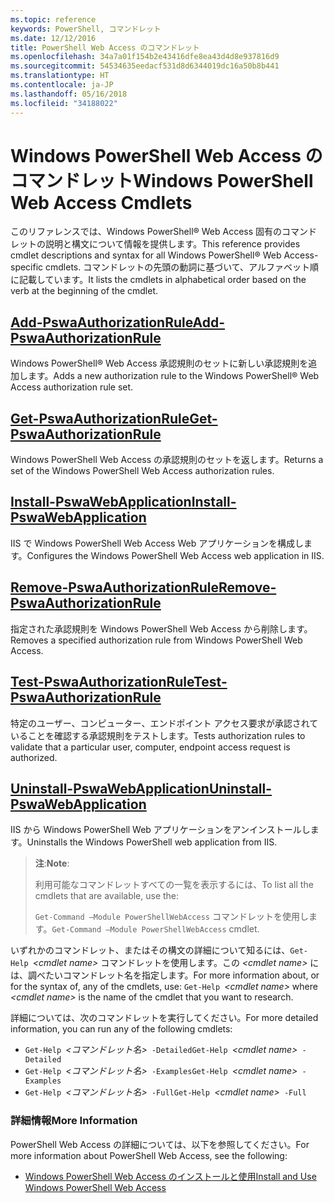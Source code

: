 ```yaml
---
ms.topic: reference
keywords: PowerShell, コマンドレット
ms.date: 12/12/2016
title: PowerShell Web Access のコマンドレット
ms.openlocfilehash: 34a7a01f154b2e43416dfe8ea43d4d8e937816d9
ms.sourcegitcommit: 54534635eedacf531d8d6344019dc16a50b8b441
ms.translationtype: HT
ms.contentlocale: ja-JP
ms.lasthandoff: 05/16/2018
ms.locfileid: "34188022"
---
```

# <a name="windows-powershell-web-access-cmdlets"></a><span data-ttu-id="995c5-103">Windows PowerShell Web Access のコマンドレット</span><span class="sxs-lookup"><span data-stu-id="995c5-103">Windows PowerShell Web Access Cmdlets</span></span>

<span data-ttu-id="995c5-104">このリファレンスでは、Windows PowerShell® Web Access 固有のコマンドレットの説明と構文について情報を提供します。</span><span class="sxs-lookup"><span data-stu-id="995c5-104">This reference provides cmdlet descriptions and syntax for all Windows PowerShell® Web Access-specific cmdlets.</span></span> <span data-ttu-id="995c5-105">コマンドレットの先頭の動詞に基づいて、アルファベット順に記載しています。</span><span class="sxs-lookup"><span data-stu-id="995c5-105">It lists the cmdlets in alphabetical order based on the verb at the beginning of the cmdlet.</span></span>

## <a name="add-pswaauthorizationruleadd-pswaauthorizationrulemd"></a>[<span data-ttu-id="995c5-106">Add-PswaAuthorizationRule</span><span class="sxs-lookup"><span data-stu-id="995c5-106">Add-PswaAuthorizationRule</span></span>](add-pswaauthorizationrule.md)

<span data-ttu-id="995c5-107">Windows PowerShell® Web Access 承認規則のセットに新しい承認規則を追加します。</span><span class="sxs-lookup"><span data-stu-id="995c5-107">Adds a new authorization rule to the Windows PowerShell® Web Access authorization rule set.</span></span>

## <a name="get-pswaauthorizationruleget-pswaauthorizationrulemd"></a>[<span data-ttu-id="995c5-108">Get-PswaAuthorizationRule</span><span class="sxs-lookup"><span data-stu-id="995c5-108">Get-PswaAuthorizationRule</span></span>](get-pswaauthorizationrule.md)

<span data-ttu-id="995c5-109">Windows PowerShell Web Access の承認規則のセットを返します。</span><span class="sxs-lookup"><span data-stu-id="995c5-109">Returns a set of the Windows PowerShell Web Access authorization rules.</span></span>

## <a name="install-pswawebapplicationinstall-pswawebapplicationmd"></a>[<span data-ttu-id="995c5-110">Install-PswaWebApplication</span><span class="sxs-lookup"><span data-stu-id="995c5-110">Install-PswaWebApplication</span></span>](install-pswawebapplication.md)

<span data-ttu-id="995c5-111">IIS で Windows PowerShell Web Access Web アプリケーションを構成します。</span><span class="sxs-lookup"><span data-stu-id="995c5-111">Configures the Windows PowerShell Web Access web application in IIS.</span></span>

## <a name="remove-pswaauthorizationruleremove-pswaauthorizationrulemd"></a>[<span data-ttu-id="995c5-112">Remove-PswaAuthorizationRule</span><span class="sxs-lookup"><span data-stu-id="995c5-112">Remove-PswaAuthorizationRule</span></span>](remove-pswaauthorizationrule.md)

<span data-ttu-id="995c5-113">指定された承認規則を Windows PowerShell Web Access から削除します。</span><span class="sxs-lookup"><span data-stu-id="995c5-113">Removes a specified authorization rule from Windows PowerShell Web Access.</span></span>

## <a name="test-pswaauthorizationruletest-pswaauthorizationrulemd"></a>[<span data-ttu-id="995c5-114">Test-PswaAuthorizationRule</span><span class="sxs-lookup"><span data-stu-id="995c5-114">Test-PswaAuthorizationRule</span></span>](test-pswaauthorizationrule.md)

<span data-ttu-id="995c5-115">特定のユーザー、コンピューター、エンドポイント アクセス要求が承認されていることを確認する承認規則をテストします。</span><span class="sxs-lookup"><span data-stu-id="995c5-115">Tests authorization rules to validate that a particular user, computer, endpoint access request is authorized.</span></span>

## <a name="uninstall-pswawebapplicationuninstall-pswawebapplicationmd"></a>[<span data-ttu-id="995c5-116">Uninstall-PswaWebApplication</span><span class="sxs-lookup"><span data-stu-id="995c5-116">Uninstall-PswaWebApplication</span></span>](uninstall-pswawebapplication.md)

<span data-ttu-id="995c5-117">IIS から Windows PowerShell Web アプリケーションをアンインストールします。</span><span class="sxs-lookup"><span data-stu-id="995c5-117">Uninstalls the Windows PowerShell web application from IIS.</span></span>

><span data-ttu-id="995c5-118">**注**:</span><span class="sxs-lookup"><span data-stu-id="995c5-118">**Note**:</span></span>
>
><span data-ttu-id="995c5-119">利用可能なコマンドレットすべての一覧を表示するには、</span><span class="sxs-lookup"><span data-stu-id="995c5-119">To list all the cmdlets that are available, use the:</span></span>
>
> <span data-ttu-id="995c5-120">`Get-Command –Module PowerShellWebAccess` コマンドレットを使用します。</span><span class="sxs-lookup"><span data-stu-id="995c5-120">`Get-Command –Module PowerShellWebAccess` cmdlet.</span></span>

<span data-ttu-id="995c5-121">いずれかのコマンドレット、またはその構文の詳細について知るには、`Get-Help `*&lt;cmdlet name&gt;* コマンドレットを使用します。この *&lt;cmdlet name&gt;* には、調べたいコマンドレット名を指定します。</span><span class="sxs-lookup"><span data-stu-id="995c5-121">For more information about, or for the syntax of, any of the cmdlets, use: `Get-Help `*&lt;cmdlet name&gt;* where *&lt;cmdlet name&gt;* is the name of the cmdlet that you want to research.</span></span>

<span data-ttu-id="995c5-122">詳細については、次のコマンドレットを実行してください。</span><span class="sxs-lookup"><span data-stu-id="995c5-122">For more detailed information, you can run any of the following cmdlets:</span></span>

- <span data-ttu-id="995c5-123">`Get-Help `*&lt;コマンドレット名&gt;*` -Detailed`</span><span class="sxs-lookup"><span data-stu-id="995c5-123">`Get-Help `*&lt;cmdlet name&gt;*` -Detailed`</span></span>
- <span data-ttu-id="995c5-124">`Get-Help `*&lt;コマンドレット名&gt;*` -Examples`</span><span class="sxs-lookup"><span data-stu-id="995c5-124">`Get-Help `*&lt;cmdlet name&gt;*` -Examples`</span></span>
- <span data-ttu-id="995c5-125">`Get-Help `*&lt;コマンドレット名&gt;*` -Full`</span><span class="sxs-lookup"><span data-stu-id="995c5-125">`Get-Help `*&lt;cmdlet name&gt;*` -Full`</span></span>

### <a name="more-information"></a><span data-ttu-id="995c5-126">詳細情報</span><span class="sxs-lookup"><span data-stu-id="995c5-126">More Information</span></span>

<span data-ttu-id="995c5-127">PowerShell Web Access の詳細については、以下を参照してください。</span><span class="sxs-lookup"><span data-stu-id="995c5-127">For more information about PowerShell Web Access, see the following:</span></span>

- [<span data-ttu-id="995c5-128">Windows PowerShell Web Access のインストールと使用</span><span class="sxs-lookup"><span data-stu-id="995c5-128">Install and Use Windows PowerShell Web Access</span></span>](../install-and-use-windows-powershell-web-access.md)